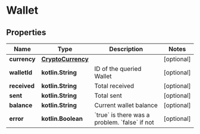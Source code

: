 
# Wallet

## Properties
Name | Type | Description | Notes
------------ | ------------- | ------------- | -------------
**currency** | [**CryptoCurrency**](CryptoCurrency.md) |  |  [optional]
**walletId** | **kotlin.String** | ID of the queried Wallet |  [optional]
**received** | **kotlin.String** | Total received |  [optional]
**sent** | **kotlin.String** | Total sent |  [optional]
**balance** | **kotlin.String** | Current wallet balance |  [optional]
**error** | **kotlin.Boolean** | &#x60;true&#x60; is there was a problem. &#x60;false&#x60; if not  |  [optional]



